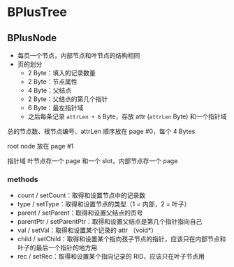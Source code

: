 # BPlusTree

## BPlusNode

* 每页一个节点，内部节点和叶节点的结构相同
* 页的划分
    * 2 Byte：填入的记录数量
    * 2 Byte：节点属性
    * 4 Byte：父结点
    * 2 Byte：父结点的第几个指针
    * 6 Byte：最左指针域
    * 之后每条记录 `attrLen + 6` Byte，存放 attr (`attrLen` Byte) 和一个指针域

总的节点数、根节点编号、attrLen 顺序放在 page #0，每个 4 Bytes

root node 放在 page #1

指针域 叶节点存一个 page 和一个 slot，内部节点存一个 page

### methods

* count / setCount：取得和设置节点中的记录数
* type / setType：取得和设置节点的类型（1 = 内部，2 = 叶子）
* parent / setParent：取得和设置父结点的页号
* parentPtr / setParentPtr：取得和设置父结点是第几个指针指向自己
* val / setVal：取得和设置某个记录的 attr （void*）
* child / setChild：取得和设置某个指向孩子节点的指针，应该只在内部节点和叶子的最后一个指针的地方用
* rec / setRec：取得和设置某个指向记录的 RID，应该只在叶子节点用